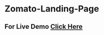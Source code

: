 # Zomato-Landing-Page

## For Live Demo [Click Here](https://gowthamxeno.github.io/Zomato-Landing-Page/)
